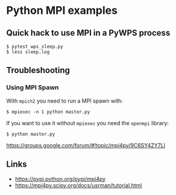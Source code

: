 # Python MPI examples



## Quick hack to use MPI in a PyWPS process

```
$ pytest wps_sleep.py
$ less sleep.log
```

## Troubleshooting

### Using MPI Spawn

With `mpich2` you need to run a MPI spawn with:

```
$ mpiexec -n 1 python master.py
```

If you want to use it without `mpiexec` you need the `openmpi` library:

```
$ python master.py
```

https://groups.google.com/forum/#!topic/mpi4py/9C6SY4ZY7LI

## Links

* https://pypi.python.org/pypi/mpi4py
* https://mpi4py.scipy.org/docs/usrman/tutorial.html
